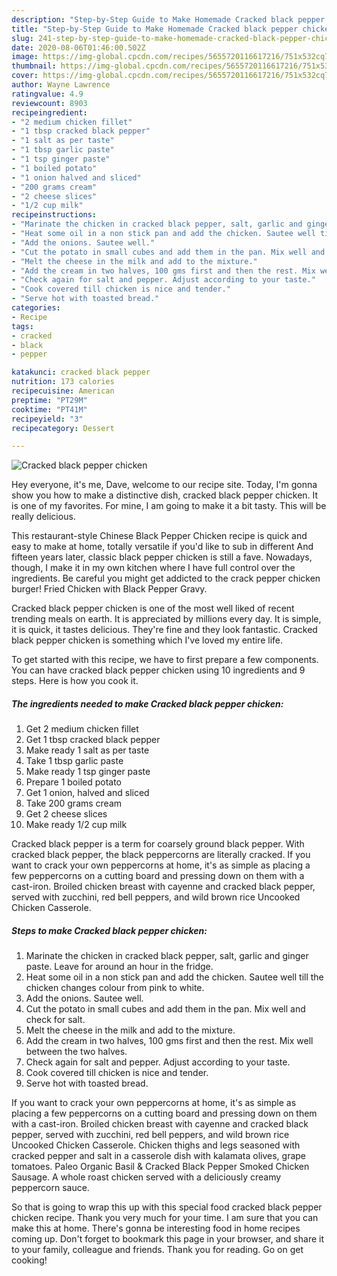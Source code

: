 ```yaml
---
description: "Step-by-Step Guide to Make Homemade Cracked black pepper chicken"
title: "Step-by-Step Guide to Make Homemade Cracked black pepper chicken"
slug: 241-step-by-step-guide-to-make-homemade-cracked-black-pepper-chicken
date: 2020-08-06T01:46:00.502Z
image: https://img-global.cpcdn.com/recipes/5655720116617216/751x532cq70/cracked-black-pepper-chicken-recipe-main-photo.jpg
thumbnail: https://img-global.cpcdn.com/recipes/5655720116617216/751x532cq70/cracked-black-pepper-chicken-recipe-main-photo.jpg
cover: https://img-global.cpcdn.com/recipes/5655720116617216/751x532cq70/cracked-black-pepper-chicken-recipe-main-photo.jpg
author: Wayne Lawrence
ratingvalue: 4.9
reviewcount: 8903
recipeingredient:
- "2 medium chicken fillet"
- "1 tbsp cracked black pepper"
- "1 salt as per taste"
- "1 tbsp garlic paste"
- "1 tsp ginger paste"
- "1 boiled potato"
- "1 onion halved and sliced"
- "200 grams cream"
- "2 cheese slices"
- "1/2 cup milk"
recipeinstructions:
- "Marinate the chicken in cracked black pepper, salt, garlic and ginger paste. Leave for around an hour in the fridge."
- "Heat some oil in a non stick pan and add the chicken. Sautee well till the chicken changes colour from pink to white."
- "Add the onions. Sautee well."
- "Cut the potato in small cubes and add them in the pan. Mix well and check for salt."
- "Melt the cheese in the milk and add to the mixture."
- "Add the cream in two halves, 100 gms first and then the rest. Mix well between the two halves."
- "Check again for salt and pepper. Adjust according to your taste."
- "Cook covered till chicken is nice and tender."
- "Serve hot with toasted bread."
categories:
- Recipe
tags:
- cracked
- black
- pepper

katakunci: cracked black pepper 
nutrition: 173 calories
recipecuisine: American
preptime: "PT29M"
cooktime: "PT41M"
recipeyield: "3"
recipecategory: Dessert

---
```



![Cracked black pepper chicken](https://img-global.cpcdn.com/recipes/5655720116617216/751x532cq70/cracked-black-pepper-chicken-recipe-main-photo.jpg)

Hey everyone, it's me, Dave, welcome to our recipe site. Today, I'm gonna show you how to make a distinctive dish, cracked black pepper chicken. It is one of my favorites. For mine, I am going to make it a bit tasty. This will be really delicious.

This restaurant-style Chinese Black Pepper Chicken recipe is quick and easy to make at home, totally versatile if you&#39;d like to sub in different And fifteen years later, classic black pepper chicken is still a fave. Nowadays, though, I make it in my own kitchen where I have full control over the ingredients. Be careful you might get addicted to the crack pepper chicken burger! Fried Chicken with Black Pepper Gravy.

Cracked black pepper chicken is one of the most well liked of recent trending meals on earth. It is appreciated by millions every day. It is simple, it is quick, it tastes delicious. They're fine and they look fantastic. Cracked black pepper chicken is something which I've loved my entire life.


To get started with this recipe, we have to first prepare a few components. You can have cracked black pepper chicken using 10 ingredients and 9 steps. Here is how you cook it.

<!--inarticleads1-->

##### The ingredients needed to make Cracked black pepper chicken:

1. Get 2 medium chicken fillet
1. Get 1 tbsp cracked black pepper
1. Make ready 1 salt as per taste
1. Take 1 tbsp garlic paste
1. Make ready 1 tsp ginger paste
1. Prepare 1 boiled potato
1. Get 1 onion, halved and sliced
1. Take 200 grams cream
1. Get 2 cheese slices
1. Make ready 1/2 cup milk


Cracked black pepper is a term for coarsely ground black pepper. With cracked black pepper, the black peppercorns are literally cracked. If you want to crack your own peppercorns at home, it&#39;s as simple as placing a few peppercorns on a cutting board and pressing down on them with a cast-iron. Broiled chicken breast with cayenne and cracked black pepper, served with zucchini, red bell peppers, and wild brown rice Uncooked Chicken Casserole. 

<!--inarticleads2-->

##### Steps to make Cracked black pepper chicken:

1. Marinate the chicken in cracked black pepper, salt, garlic and ginger paste. Leave for around an hour in the fridge.
1. Heat some oil in a non stick pan and add the chicken. Sautee well till the chicken changes colour from pink to white.
1. Add the onions. Sautee well.
1. Cut the potato in small cubes and add them in the pan. Mix well and check for salt.
1. Melt the cheese in the milk and add to the mixture.
1. Add the cream in two halves, 100 gms first and then the rest. Mix well between the two halves.
1. Check again for salt and pepper. Adjust according to your taste.
1. Cook covered till chicken is nice and tender.
1. Serve hot with toasted bread.


If you want to crack your own peppercorns at home, it&#39;s as simple as placing a few peppercorns on a cutting board and pressing down on them with a cast-iron. Broiled chicken breast with cayenne and cracked black pepper, served with zucchini, red bell peppers, and wild brown rice Uncooked Chicken Casserole. Chicken thighs and legs seasoned with cracked pepper and salt in a casserole dish with kalamata olives, grape tomatoes. Paleo Organic Basil &amp; Cracked Black Pepper Smoked Chicken Sausage. A whole roast chicken served with a deliciously creamy peppercorn sauce. 

So that is going to wrap this up with this special food cracked black pepper chicken recipe. Thank you very much for your time. I am sure that you can make this at home. There's gonna be interesting food in home recipes coming up. Don't forget to bookmark this page in your browser, and share it to your family, colleague and friends. Thank you for reading. Go on get cooking!
